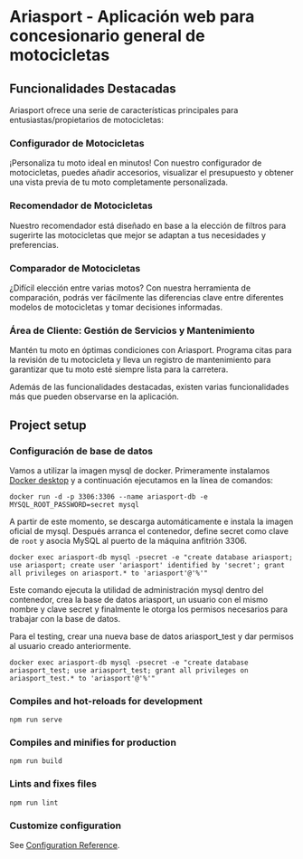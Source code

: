 # Ariasport - Aplicación web para concesionario general de motocicletas

## Funcionalidades Destacadas

Ariasport ofrece una serie de características principales para entusiastas/propietarios de motocicletas:

### Configurador de Motocicletas

¡Personaliza tu moto ideal en minutos! Con nuestro configurador de motocicletas, puedes añadir accesorios, visualizar el presupuesto y obtener una vista previa de tu moto completamente personalizada.

### Recomendador de Motocicletas

Nuestro recomendador está diseñado en base a la elección de filtros para sugerirte las motocicletas que mejor se adaptan a tus necesidades y preferencias.

### Comparador de Motocicletas

¿Difícil elección entre varias motos? Con nuestra herramienta de comparación, podrás ver fácilmente las diferencias clave entre diferentes modelos de motocicletas y tomar decisiones informadas.

### Área de Cliente: Gestión de Servicios y Mantenimiento

Mantén tu moto en óptimas condiciones con Ariasport. Programa citas para la revisión de tu motocicleta y lleva un registro de mantenimiento para garantizar que tu moto esté siempre lista para la carretera.

Además de las funcionalidades destacadas, existen varias funcionalidades más que pueden observarse en la aplicación.

## Project setup

### Configuración de base de datos
Vamos a utilizar la imagen mysql de docker. Primeramente instalamos [Docker desktop](https://www.docker.com/products/docker-desktop/) y a continuación ejecutamos en la línea de comandos:

```
docker run -d -p 3306:3306 --name ariasport-db -e MYSQL_ROOT_PASSWORD=secret mysql 
```
A partir de este momento, se descarga automáticamente e instala la imagen oficial de mysql. Después arranca el contenedor, define secret como clave de `root` y asocia MySQL al puerto de la máquina anfitrión 3306.
```
docker exec ariasport-db mysql -psecret -e "create database ariasport; use ariasport; create user 'ariasport' identified by 'secret'; grant all privileges on ariasport.* to 'ariasport'@'%'"
```
Este comando ejecuta la utilidad de administración mysql dentro del contenedor, 
crea la base de datos ariasport, un usuario con el mismo nombre y clave secret 
y finalmente le otorga los permisos necesarios para trabajar con la base 
de datos.

Para el testing, crear una nueva base de datos ariasport_test y dar permisos al usuario creado anteriormente. 
```
docker exec ariasport-db mysql -psecret -e "create database ariasport_test; use ariasport_test; grant all privileges on ariasport_test.* to 'ariasport'@'%'"
```


### Compiles and hot-reloads for development
```
npm run serve
```

### Compiles and minifies for production
```
npm run build
```

### Lints and fixes files
```
npm run lint
```

### Customize configuration
See [Configuration Reference](https://cli.vuejs.org/config/).
